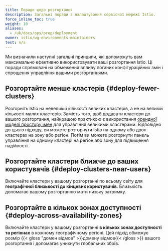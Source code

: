 ```yaml
---
title: Поради щодо розгортання
description: Загальні поради з налаштування сервісної мережі Istio.
force_inline_toc: true
weight: 10
aliases:
  - /uk/docs/ops/prep/deployment
owner: istio/wg-environments-maintainers
test: n/a
---
```


Ми визначили наступні загальні принципи, які допоможуть вам максимально ефективно використовувати ваші розгортання Istio. Ці поради спрямовані на обмеження впливу поганих конфігураційних змін і спрощення управління вашими розгортаннями.

## Розгортайте менше кластерів {#deploy-fewer-clusters}

Розгорніть Istio на невеликій кількості великих кластерів, а не на великій кількості малих кластерів. Замість того, щоб додавати кластери до вашого розгортання, найкращою практикою є використання [орендної моделі простору імен](/docs/ops/deployment/deployment-models/#namespace-tenancy) для управління великими кластерами. Відповідно до цього підходу, ви можете розгорнути Istio на одному або двох кластерах на зону або регіон. Потім ви можете розгорнути панель управління на одному кластері на регіон або зону для підвищення надійності.

## Розгортайте кластери ближче до ваших користувачів {#deploy-clusters-near-users}

Включайте кластери у вашому розгортанні по всьому світу для **географічної близькості до кінцевих користувачів**. Близькість допомагає вашому розгортанню мати низьку затримку.

## Розгортайте в кількох зонах доступності {#deploy-across-availability-zones}

Включайте кластери у вашому розгортанні **в кількох зонах доступності та регіонах** в кожному географічному регіоні. Цей підхід обмежує розмір {{< gloss "домен відмов" >}}домену відмов{{< /gloss >}} вашого розгортання і допомагає уникнути глобальних збоїв.
